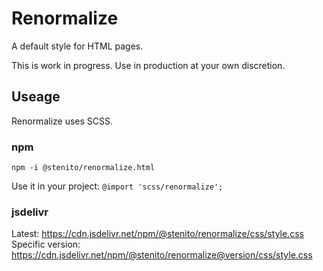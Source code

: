 # Renormalize

A default style for HTML pages.

This is work in progress. Use in production at your own discretion.

## Useage

Renormalize uses SCSS.

### npm

`npm -i @stenito/renormalize.html`

Use it in your project: `@import 'scss/renormalize';`

### jsdelivr

Latest: <https://cdn.jsdelivr.net/npm/@stenito/renormalize/css/style.css>
Specific version: <https://cdn.jsdelivr.net/npm/@stenito/renormalize@version/css/style.css>
